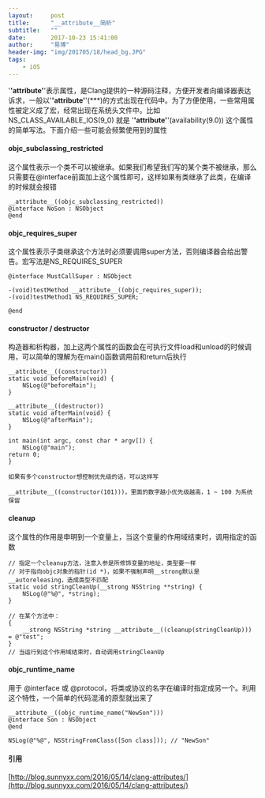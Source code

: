 ```yaml
---
layout:     post
title:      "__attribute__简析"
subtitle:   ""
date:       2017-10-23 15:41:00
author:     "易博"
header-img: "img/201705/18/head_bg.JPG"
tags:
    - iOS
---
```


'__'attribute'__'表示属性，是Clang提供的一种源码注释，方便开发者向编译器表达诉求，一般以'__'attribute'__'(***)的方式出现在代码中。为了方便使用，一些常用属性被定义成了宏，经常出现在系统头文件中。比如NS_CLASS_AVAILABLE_IOS(9_0) 就是 '__'attribute'__'(availability(9.0)) 这个属性的简单写法。下面介绍一些可能会频繁使用到的属性

#### objc_subclassing_restricted

这个属性表示一个类不可以被继承。如果我们希望我们写的某个类不被继承，那么只需要在@interface前面加上这个属性即可，这样如果有类继承了此类，在编译的时候就会报错

```
__attribute__((objc_subclassing_restricted))
@interface NoSon : NSObject
@end
```

#### objc_requires_super

这个属性表示子类继承这个方法时必须要调用super方法，否则编译器会给出警告。宏写法是NS_REQUIRES_SUPER

```
@interface MustCallSuper : NSObject

-(void)testMethod __attribute__((objc_requires_super));
-(void)testMethod1 NS_REQUIRES_SUPER;

@end
```

#### constructor / destructor

构造器和析构器，加上这两个属性的函数会在可执行文件load和unload的时候调用，可以简单的理解为在main()函数调用前和return后执行

```
__attribute__((constructor))
static void beforeMain(void) {
    NSLog(@"beforeMain");
}

__attribute__((destructor))
static void afterMain(void) {
    NSLog(@"afterMain");
}

int main(int argc, const char * argv[]) {
    NSLog(@"main");
return 0;
}

如果有多个constructor想控制优先级的话，可以这样写

__attribute__((constructor(101)))，里面的数字越小优先级越高，1 ~ 100 为系统保留

```

#### cleanup

这个属性的作用是申明到一个变量上，当这个变量的作用域结束时，调用指定的函数

```
// 指定一个cleanup方法，注意入参是所修饰变量的地址，类型要一样
// 对于指向objc对象的指针(id *)，如果不强制声明__strong默认是__autoreleasing，造成类型不匹配
static void stringCleanUp(__strong NSString **string) {
    NSLog(@"%@", *string);
}

// 在某个方法中：
{
    __strong NSString *string __attribute__((cleanup(stringCleanUp))) = @"test";
} 
// 当运行到这个作用域结束时，自动调用stringCleanUp
```

#### objc_runtime_name

用于 @interface 或 @protocol，将类或协议的名字在编译时指定成另一个。利用这个特性，一个简单的代码混淆的原型就出来了

```
__attribute__((objc_runtime_name("NewSon")))
@interface Son : NSObject
@end

NSLog(@"%@", NSStringFromClass([Son class])); // "NewSon"
```

#### 引用

[http://blog.sunnyxx.com/2016/05/14/clang-attributes/](http://blog.sunnyxx.com/2016/05/14/clang-attributes/)






